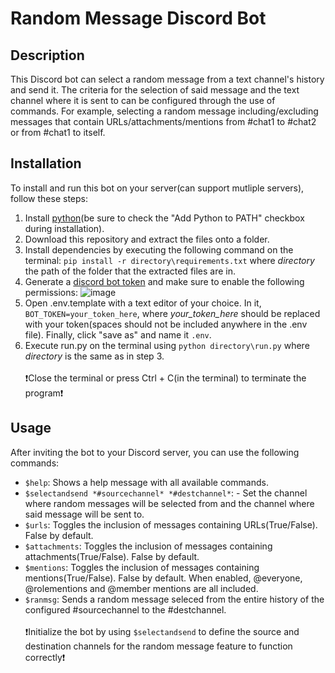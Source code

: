 # Random Message Discord Bot

## Description
This Discord bot can select a random message from a text channel's history and send it. The criteria for the selection of said message and the text channel where it is sent to can be configured through the use of commands. For example, selecting a random message including/excluding messages that contain URLs/attachments/mentions from #chat1 to #chat2 or from #chat1 to itself.
  
## Installation
To install and run this bot on your server(can support mutliple servers), follow these steps:
1. Install [python](https://www.python.org/downloads/)(be sure to check the "Add Python to PATH" checkbox during installation).
2. Download this repository and extract the files onto a folder.
3. Install dependencies by executing the following command on the terminal: `pip install -r directory\requirements.txt` where *directory* the path of the folder that the extracted files are in.
4. Generate a [discord bot token](https://discordgsm.com/guide/how-to-get-a-discord-bot-token) and make sure to enable the following permissions: 
![image](https://github.com/Beast-East/random-message-discord-bot/assets/138492796/78e11a91-bd03-403d-ad10-0e1b73ba42b3)
5. Open .env.template with a text editor of your choice. In it, `BOT_TOKEN=your_token_here`, where *your_token_here* should be replaced with your token(spaces should not be included anywhere in the .env file).
Finally, click "save as" and name it `.env`.
7. Execute run.py on the terminal using `python directory\run.py` where *directory* is the same as in step 3.
<br/><br/>❗Close the terminal or press Ctrl + C(in the terminal) to terminate the program❗

## Usage
After inviting the bot to your Discord server, you can use the following commands:
- `$help`: Shows a help message with all available commands.
- `$selectandsend *#sourcechannel* *#destchannel*`: - Set the channel where random messages will be selected from and the channel where said message will be sent to.
- `$urls`: Toggles the inclusion of messages containing URLs(True/False). False by default.
- `$attachments`: Toggles the inclusion of messages containing attachments(True/False). False by default.
- `$mentions`: Toggles the inclusion of messages containing mentions(True/False). False by default. When enabled, @everyone, @rolementions and @member mentions are all included.
- `$ranmsg`: Sends a random message seleced from the entire history of the configured #sourcechannel to the #destchannel.
<br/><br/>❗Initialize the bot by using `$selectandsend` to define the source and destination channels for the random message feature to function correctly❗
